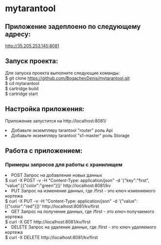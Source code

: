 # mytarantool
## Приложение задеплоено по следующему адресу:
http://35.205.253.145:8081

## Запуск проекта:
Для запуска проекта выполните следующие команды:
<br>
$ git clone https://github.com/BogachevDenis/mytarantool.git
<br>
$ cd mytarantool
<br>
$ cartridge build
<br>
$ cartridge start
<br>
## Настройка приложения:
Приложение запустится на http://localhost:8081/
<br>
<li> Добавьте экземпляру tarantool "router" роль Api
<br>
<li> Добавьте экземпляру tarantool "s1-master" роль Storage
  
## Работа с приложением:

### Примеры запросов для работы с хранилищем
<li>POST Запрос на добавление новых данных
  <br>
  $ curl -X POST -v -H "Content-Type: application/json" -d '{"key":"first", "value":[{"color":"green"}]}' http://localhost:8081/kv
  <br>
 <li>PUT Запрос на изменение данных, где /first - это ключ изменяемого кортежа
  <br>
  $  curl -X PUT -v -H "Content-Type: application/json" -d '{"value":[{"color":"red"}]}' http://localhost:8081/kv/first
  <br>
 <li>GET Запрос на получение данных, где /first - это ключ получаемого кортежа
  <br>
  $  curl -X GET  http://localhost:8081/kv/first
  <br>
 <li>DELETE Запрос на удаление данных, где /first - это ключ удаляемого кортежа
  <br>
  $  curl -X DELETE  http://localhost:8081/kv/first
  <br>
   
